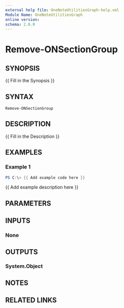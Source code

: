 ```yaml
---
external help file: OneNoteUtilitiesGraph-help.xml
Module Name: OneNoteUtilitiesGraph
online version:
schema: 2.0.0
---
```


# Remove-ONSectionGroup

## SYNOPSIS
{{ Fill in the Synopsis }}

## SYNTAX

```
Remove-ONSectionGroup
```

## DESCRIPTION
{{ Fill in the Description }}

## EXAMPLES

### Example 1
```powershell
PS C:\> {{ Add example code here }}
```

{{ Add example description here }}

## PARAMETERS

## INPUTS

### None

## OUTPUTS

### System.Object
## NOTES

## RELATED LINKS

